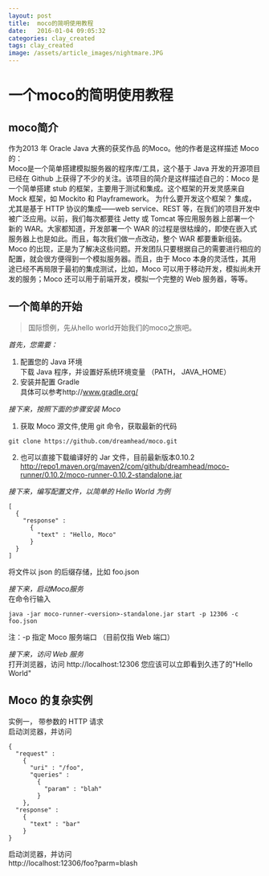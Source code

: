 ```yaml
---
layout: post
title:  moco的简明使用教程
date:   2016-01-04 09:05:32
categories: clay_created
tags: clay_created
image: /assets/article_images/nightmare.JPG
---
```

# 一个moco的简明使用教程   

## moco简介
作为2013 年 Oracle Java 大赛的获奖作品 的Moco。他的作者是这样描述 Moco 的：   
Moco是一个简单搭建模拟服务器的程序库/工具，这个基于 Java 开发的开源项目已经在 Github 上获得了不少的关注。该项目的简介是这样描述自己的：Moco 是一个简单搭建 stub 的框架，主要用于测试和集成。这个框架的开发灵感来自 Mock 框架，如 Mockito 和 Playframework。
为什么要开发这个框架？
集成，尤其是基于 HTTP 协议的集成——web service、REST 等，在我们的项目开发中被广泛应用。以前，我们每次都要往 Jetty 或 Tomcat 等应用服务器上部署一个新的 WAR。大家都知道，开发部署一个 WAR 的过程是很枯燥的，即使在嵌入式服务器上也是如此。而且，每次我们做一点改动，整个 WAR 都要重新组装。
Moco 的出现，正是为了解决这些问题。开发团队只要根据自己的需要进行相应的配置，就会很方便得到一个模拟服务器。而且，由于 Moco 本身的灵活性，其用途已经不再局限于最初的集成测试，比如，Moco 可以用于移动开发，模拟尚未开发的服务；Moco 还可以用于前端开发，模拟一个完整的 Web 服务器，等等。

## 一个简单的开始
> 国际惯例，先从hello world开始我们的moco之旅吧。   

_首先，您需要：_   
1. 配置您的 Java 环境   
    下载 Java 程序，并设置好系统环境变量 （PATH， JAVA_HOME）   
2. 安装并配置 Gradle   
    具体可以参考http://www.gradle.org/

_接下来，按照下面的步骤安装 Moco_   
1. 获取 Moco 源文件,使用 git 命令，获取最新的代码

```
git clone https://github.com/dreamhead/moco.git
```

2. 也可以直接下载编译好的 Jar 文件，目前最新版本0.10.2    
http://repo1.maven.org/maven2/com/github/dreamhead/moco-runner/0.10.2/moco-runner-0.10.2-standalone.jar   

_接下来，编写配置文件，以简单的 Hello World 为例_   
```
[
  {
    "response" :
      {
        "text" : "Hello, Moco"
      }
  }
]
```

将文件以 json 的后缀存储，比如 foo.json

_接下来，启动Moco服务_   
在命令行输入

```
java -jar moco-runner-<version>-standalone.jar start -p 12306 -c foo.json
```

注：-p 指定 Moco 服务端口 （目前仅指 Web 端口）   

_接下来，访问 Web 服务_   
打开浏览器，访问 http://localhost:12306
您应该可以立即看到久违了的"Hello World"

## Moco 的复杂实例

实例一， 带参数的 HTTP 请求   
启动浏览器，并访问  

```
{
  "request" :
    {
      "uri" : "/foo",
      "queries" :
        {
          "param" : "blah"
        }
    },
  "response" :
    {
      "text" : "bar"
    }
}
```
   
启动浏览器，并访问   
http://localhost:12306/foo?parm=blash


